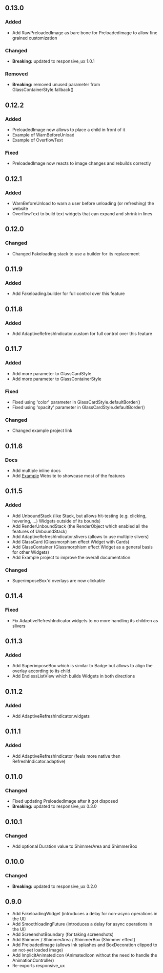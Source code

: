 ## 0.13.0

### Added ###

* Add RawPreloadedImage as bare bone for PreloadedImage to allow fine grained customization 

### Changed ###

* **Breaking:** updated to responsive_ux 1.0.1

### Removed ###

* **Breaking:** removed unused parameter from GlassContainerStyle.fallback()

## 0.12.2

### Added ###

* PreloadedImage now allows to place a child in front of it
* Example of WarnBeforeUnload
* Example of OverflowText

### Fixed ###

* PreloadedImage now reacts to image changes and rebuilds correctly

## 0.12.1

### Added ###

* WarnBeforeUnload to warn a user before unloading (or refreshing) the website 
* OverflowText to build text widgets that can expand and shrink in lines

## 0.12.0

### Changed ###

* Changed Fakeloading.stack to use a builder for its replacement

## 0.11.9

### Added ###

* Add Fakeloading.builder for full control over this feature

## 0.11.8

### Added ###

* Add AdaptiveRefreshIndicator.custom for full control over this feature

## 0.11.7

### Added ###

* Add more parameter to GlassCardStyle
* Add more parameter to GlassContainerStyle

### Fixed ###

* Fixed using 'color' parameter in GlassCardStyle.defaultBorder()
* Fixed using 'opacity' parameter in GlassCardStyle.defaultBorder()

### Changed ###

* Changed example project link

## 0.11.6

### Docs ###

* Add multiple inline docs
* Add [Example](https://uximprovements.memeozer.com/) Website to showcase most of the features

## 0.11.5

### Added ###

* Add UnboundStack (like Stack, but allows hit-testing (e.g. clicking, hovering, ...) Widgets outside of its bounds)
* Add RenderUnboundStack (the RenderObject which enabled all the features of UnboundStack)
* Add AdaptiveRefreshIndicator.slivers (allows to use multiple slivers)
* Add GlassCard (Glassmorphism effect Widget with Cards)
* Add GlassContainer (Glassmorphism effect Widget as a general basis for other Widgets)
* Add Example project to improve the overall documentation

### Changed ###

* SuperimposeBox'd overlays are now clickable

## 0.11.4

### Fixed ###

* Fix AdaptiveRefreshIndicator.widgets to no more handling its children as slivers 

## 0.11.3

### Added ###

* Add SuperimposeBox which is similar to Badge but allows to align the overlay according to its child.
* Add EndlessListView which builds Widgets in both directions

## 0.11.2

### Added ###

* Add AdaptiveRefreshIndicator.widgets

## 0.11.1

### Added ###

* Add AdaptiveRefreshIndicator (feels more native then RefreshIndicator.adaptive)

## 0.11.0

### Changed ###

* Fixed updating PreloadedImage after it got disposed
* **Breaking:** updated to responsive_ux 0.3.0

## 0.10.1

### Changed ###

* Add optional Duration value to ShimmerArea and ShimmerBox


## 0.10.0

### Changed ###

* **Breaking:** updated to responsive_ux 0.2.0

## 0.9.0

* Add FakeloadingWidget (introduces a delay for non-async operations in the UI)
* Add SmoothloadingFuture (introduces a delay for async operations in the UI)
* Add ScreenshotBoundary (for taking screenshots)
* Add Shimmer / ShimmerArea / ShimmerBox (Shimmer effect)
* Add PreloadedImage (allows Ink splashes and BoxDecoration clipped to an not-yet loaded image)
* Add ImplicitAnimatedIcon (AnimatedIcon without the need to handle the AnimationController)
* Re-exports responsive_ux

